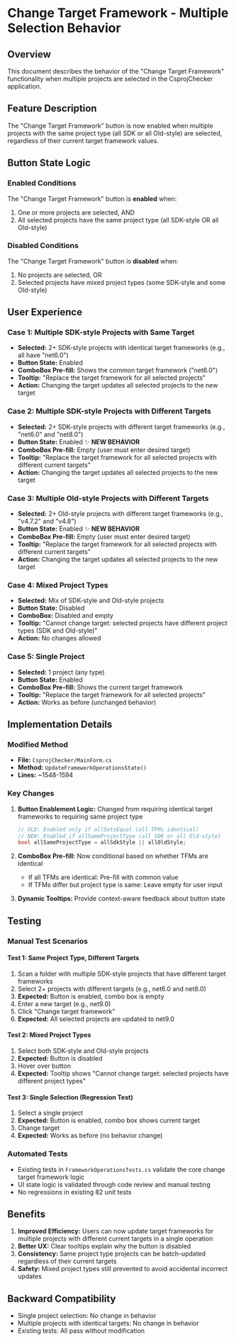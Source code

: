 # Change Target Framework - Multiple Selection Behavior

## Overview
This document describes the behavior of the "Change Target Framework" functionality when multiple projects are selected in the CsprojChecker application.

## Feature Description
The "Change Target Framework" button is now enabled when multiple projects with the same project type (all SDK or all Old-style) are selected, regardless of their current target framework values.

## Button State Logic

### Enabled Conditions
The "Change Target Framework" button is **enabled** when:
1. One or more projects are selected, AND
2. All selected projects have the same project type (all SDK-style OR all Old-style)

### Disabled Conditions
The "Change Target Framework" button is **disabled** when:
1. No projects are selected, OR
2. Selected projects have mixed project types (some SDK-style and some Old-style)

## User Experience

### Case 1: Multiple SDK-style Projects with Same Target
- **Selected:** 2+ SDK-style projects with identical target frameworks (e.g., all have "net6.0")
- **Button State:** Enabled
- **ComboBox Pre-fill:** Shows the common target framework ("net6.0")
- **Tooltip:** "Replace the target framework for all selected projects"
- **Action:** Changing the target updates all selected projects to the new target

### Case 2: Multiple SDK-style Projects with Different Targets
- **Selected:** 2+ SDK-style projects with different target frameworks (e.g., "net6.0" and "net8.0")
- **Button State:** Enabled ✨ **NEW BEHAVIOR**
- **ComboBox Pre-fill:** Empty (user must enter desired target)
- **Tooltip:** "Replace the target framework for all selected projects with different current targets"
- **Action:** Changing the target updates all selected projects to the new target

### Case 3: Multiple Old-style Projects with Different Targets
- **Selected:** 2+ Old-style projects with different target frameworks (e.g., "v4.7.2" and "v4.8")
- **Button State:** Enabled ✨ **NEW BEHAVIOR**
- **ComboBox Pre-fill:** Empty (user must enter desired target)
- **Tooltip:** "Replace the target framework for all selected projects with different current targets"
- **Action:** Changing the target updates all selected projects to the new target

### Case 4: Mixed Project Types
- **Selected:** Mix of SDK-style and Old-style projects
- **Button State:** Disabled
- **ComboBox:** Disabled and empty
- **Tooltip:** "Cannot change target: selected projects have different project types (SDK and Old-style)"
- **Action:** No changes allowed

### Case 5: Single Project
- **Selected:** 1 project (any type)
- **Button State:** Enabled
- **ComboBox Pre-fill:** Shows the current target framework
- **Tooltip:** "Replace the target framework for all selected projects"
- **Action:** Works as before (unchanged behavior)

## Implementation Details

### Modified Method
- **File:** `CsprojChecker/MainForm.cs`
- **Method:** `UpdateFrameworkOperationsState()`
- **Lines:** ~1548-1594

### Key Changes
1. **Button Enablement Logic:** Changed from requiring identical target frameworks to requiring same project type
   ```csharp
   // OLD: Enabled only if allSetsEqual (all TFMs identical)
   // NEW: Enabled if allSameProjectType (all SDK or all Old-style)
   bool allSameProjectType = allSdkStyle || allOldStyle;
   ```

2. **ComboBox Pre-fill:** Now conditional based on whether TFMs are identical
   - If all TFMs are identical: Pre-fill with common value
   - If TFMs differ but project type is same: Leave empty for user input

3. **Dynamic Tooltips:** Provide context-aware feedback about button state

## Testing

### Manual Test Scenarios

#### Test 1: Same Project Type, Different Targets
1. Scan a folder with multiple SDK-style projects that have different target frameworks
2. Select 2+ projects with different targets (e.g., net6.0 and net8.0)
3. **Expected:** Button is enabled, combo box is empty
4. Enter a new target (e.g., net9.0)
5. Click "Change target framework"
6. **Expected:** All selected projects are updated to net9.0

#### Test 2: Mixed Project Types
1. Select both SDK-style and Old-style projects
2. **Expected:** Button is disabled
3. Hover over button
4. **Expected:** Tooltip shows "Cannot change target: selected projects have different project types"

#### Test 3: Single Selection (Regression Test)
1. Select a single project
2. **Expected:** Button is enabled, combo box shows current target
3. Change target
4. **Expected:** Works as before (no behavior change)

### Automated Tests
- Existing tests in `FrameworkOperationsTests.cs` validate the core change target framework logic
- UI state logic is validated through code review and manual testing
- No regressions in existing 82 unit tests

## Benefits
1. **Improved Efficiency:** Users can now update target frameworks for multiple projects with different current targets in a single operation
2. **Better UX:** Clear tooltips explain why the button is disabled
3. **Consistency:** Same project type projects can be batch-updated regardless of their current targets
4. **Safety:** Mixed project types still prevented to avoid accidental incorrect updates

## Backward Compatibility
- Single project selection: No change in behavior
- Multiple projects with identical targets: No change in behavior
- Existing tests: All pass without modification
